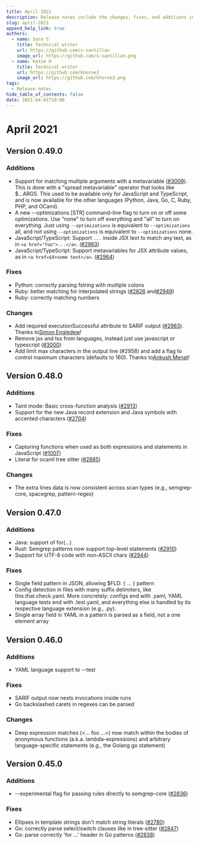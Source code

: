 ```yaml
---
title: April 2021
description: Release notes include the changes, fixes, and additions in specific versions of Semgrep.
slug: april-2021
append_help_link: true
authors:
  - name: Sara S
    title: Technical writer
    url: https://github.com/s-santillan
    image_url: https://github.com/s-santillan.png
  - name: Katie H
    title: Technical writer
    url: https://github.com/khorne3
    image_url: https://github.com/khorne3.png
tags: 
  - Release notes
hide_table_of_contents: false
date: 2021-04-01T10:00
---
```


# April 2021

## Version 0.49.0

### Additions

- Support for matching multiple arguments with a metavariable ([#3009](https://github.com/semgrep/semgrep/issues/3009)). This is done with a "spread metavariable" operator that looks like $...ARGS. This used to be available only for JavaScript and TypeScript, and is now available for the other languages (Python, Java, Go, C, Ruby, PHP, and OCaml).
- A new --optimizations [STR] command-line flag to turn on or off some optimizations. Use "none" to turn off everything and "all" to turn on everything. Just using `--optimizations` is equivalent to `--optimizations` all, and not using `--optimizations` is equivalent to `--optimizations` none.
- JavaScript/TypeScript: Support `...` inside JSX text to match any text, as in `<a href="foo">...</a>`. ([#2963](https://github.com/semgrep/semgrep/issues/2963))
- JavaScript/TypeScript: Support metavariables for JSX attribute values, as in `<a href=$X>some text</a>`. ([#2964](https://github.com/semgrep/semgrep/issues/2964))

### Fixes

- Python: correctly parsing fstring with multiple colons
- Ruby: better matching for interpolated strings ([#2826](https://github.com/semgrep/semgrep/issues/2826) and[#2949](https://github.com/semgrep/semgrep/issues/2949))
- Ruby: correctly matching numbers

### Changes

- Add required executionSuccessful attribute to SARIF output ([#2983](https://github.com/semgrep/semgrep/pull/2983)). Thanks to[Simon Engledew](https://github.com/simon-engledew)!
- Remove jsx and tsx from languages, instead just use javascript or typescript ([#3000](https://github.com/semgrep/semgrep/pull/3000))
- Add limit max characters in the output line (#2958) and add a flag to control maximum characters (defaults to 160). Thanks to[Ankush Menat](https://github.com/ankush)!

## Version 0.48.0

### Additions

- Taint mode: Basic cross-function analysis ([#2913](https://github.com/semgrep/semgrep/pull/2913))
- Support for the new Java record extension and Java symbols with accented characters ([#2704](https://github.com/semgrep/semgrep/issues/2704))

### Fixes

- Capturing functions when used as both expressions and statements in JavaScript ([#1007](https://github.com/semgrep/semgrep/issues/1007))
- Literal for ocaml tree sitter ([#2885](https://github.com/semgrep/semgrep/issues/2885))

### Changes

- The extra lines data is now consistent across scan types (e.g., semgrep-core, spacegrep, pattern-regex)

## Version 0.47.0

### Additions

- Java: support of for(...)
- Rust: Semgrep patterns now support top-level statements ([#2910](https://github.com/semgrep/semgrep/pull/2910))
- Support for UTF-8 code with non-ASCII chars ([#2944](https://github.com/semgrep/semgrep/pull/2944))

### Fixes

- Single field pattern in JSON, allowing $FLD: \{ ... \} pattern
- Config detection in files with many suffix delimiters, like this.that.check.yaml. More concretely: configs end with .yaml, YAML language tests end with .test.yaml, and everything else is handled by its respective language extension (e.g., .py).
- Single array field in YAML in a pattern is parsed as a field, not a one element array

## Version 0.46.0

### Additions

- YAML language support to --test

### Fixes

- SARIF output now nests invocations inside runs
- Go backslashed carets in regexes can be parsed

### Changes

- Deep expression matches (&lt;... foo ...&gt;) now match within the bodies of anonymous functions (a.k.a. lambda-expressions) and arbitrary language-specific statements (e.g., the Golang go statement)

## Version 0.45.0

### Additions

- --experimental flag for passing rules directly to semgrep-core ([#2836](https://github.com/semgrep/semgrep/pull/2836))

### Fixes

- Ellipses in template strings don't match string literals ([#2780](https://github.com/semgrep/semgrep/issues/2780))
- Go: correctly parse select/switch clauses like in tree-sitter ([#2847](https://github.com/semgrep/semgrep/issues/2847))
- Go: parse correctly 'for ...' header in Go patterns ([#2838](https://github.com/semgrep/semgrep/issues/2838))
